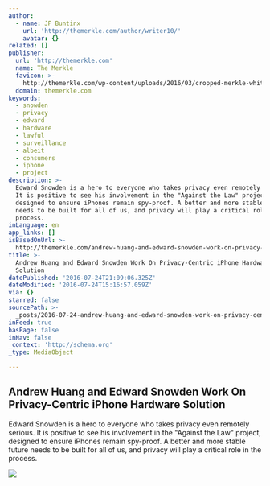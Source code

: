 ```yaml
---
author:
  - name: JP Buntinx
    url: 'http://themerkle.com/author/writer10/'
    avatar: {}
related: []
publisher:
  url: 'http://themerkle.com'
  name: The Merkle
  favicon: >-
    http://themerkle.com/wp-content/uploads/2016/03/cropped-merkle-white-1-192x192.png
  domain: themerkle.com
keywords:
  - snowden
  - privacy
  - edward
  - hardware
  - lawful
  - surveillance
  - albeit
  - consumers
  - iphone
  - project
description: >-
  Edward Snowden is a hero to everyone who takes privacy even remotely serious.
  It is positive to see his involvement in the "Against the Law" project,
  designed to ensure iPhones remain spy-proof. A better and more stable future
  needs to be built for all of us, and privacy will play a critical role in the
  process.
inLanguage: en
app_links: []
isBasedOnUrl: >-
  http://themerkle.com/andrew-huang-and-edward-snowden-work-on-privacy-centric-iphone-hardware-solution/
title: >-
  Andrew Huang and Edward Snowden Work On Privacy-Centric iPhone Hardware
  Solution
datePublished: '2016-07-24T21:09:06.325Z'
dateModified: '2016-07-24T15:16:57.059Z'
via: {}
starred: false
sourcePath: >-
  _posts/2016-07-24-andrew-huang-and-edward-snowden-work-on-privacy-centric-ipho.md
inFeed: true
hasPage: false
inNav: false
_context: 'http://schema.org'
_type: MediaObject

---
```

<article style=""><h1>Andrew Huang and Edward Snowden Work On Privacy-Centric iPhone Hardware Solution</h1><p>Edward Snowden is a hero to everyone who takes privacy even remotely serious. It is positive to see his involvement in the "Against the Law" project, designed to ensure iPhones remain spy-proof. A better and more stable future needs to be built for all of us, and privacy will play a critical role in the process.</p><img src="http://themerkle.com/wp-content/uploads/2016/07/shutterstock_404482279.jpg" /></article>